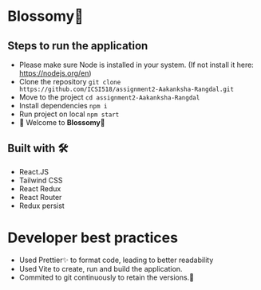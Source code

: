 # Blossomy🌻

## Steps to run the application

- Please make sure Node is installed in your system. (If not install it here: https://nodejs.org/en)
- Clone the repository `git clone https://github.com/ICSI518/assignment2-Aakanksha-Rangdal.git`
- Move to the project `cd assignment2-Aakanksha-Rangdal`
- Install dependencies `npm i`
- Run project on local `npm start`
- 🎉 Welcome to **Blossomy🌻**

## Built with 🛠️

- React.JS
- Tailwind CSS
- React Redux
- React Router
- Redux persist

# Developer best practices

- Used Prettier✨ to format code, leading to better readability
- Used Vite to create, run and build the application.
- Commited to git continuously to retain the versions.🔗
